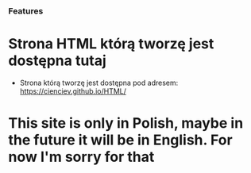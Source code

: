 ### Features
# Strona HTML którą tworzę jest dostępna tutaj
-  Strona którą tworzę jest dostępna pod adresem: https://cienciev.github.io/HTML/

# This site is only in Polish, maybe in the future it will be in English. For now I'm sorry for that